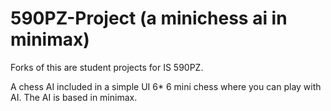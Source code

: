# 590PZ-Project (a minichess ai in minimax)

Forks of this are student projects for IS 590PZ.

A chess AI included in a simple UI 6* 6 mini chess where you can play with AI. The AI is based in minimax.
